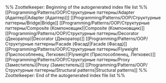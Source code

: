 %% Zoottelkeeper: Beginning of the autogenerated index file list  %%
 [[Programming/Patterns/OOP/Структурные паттерны/Adapter (Адаптер)|Adapter (Адаптер)]]
 [[Programming/Patterns/OOP/Структурные паттерны/Bridge|Bridge]]
 [[Programming/Patterns/OOP/Структурные паттерны/Composite (Компоновщик)|Composite (Компоновщик)]]
 [[Programming/Patterns/OOP/Структурные паттерны/Decorator (Декоратор)|Decorator (Декоратор)]]
 [[Programming/Patterns/OOP/Структурные паттерны/Facade (Фасад)|Facade (Фасад)]]
 [[Programming/Patterns/OOP/Структурные паттерны/Flyweight (Приспособленец, Легковес)|Flyweight (Приспособленец, Легковес)]]
 [[Programming/Patterns/OOP/Структурные паттерны/Proxy (Заместитель)|Proxy (Заместитель)]]
 [[Programming/Patterns/OOP/Структурные паттерны/Structural patterns|Structural patterns]]
%% Zoottelkeeper: End of the autogenerated index file list  %%
